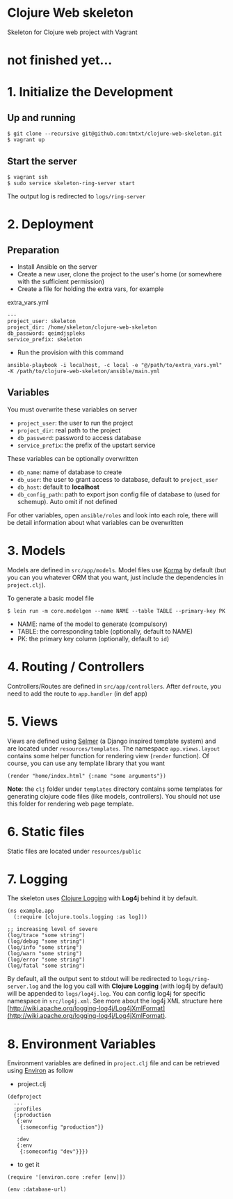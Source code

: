 # Clojure Web skeleton

Skeleton for Clojure web project with Vagrant

# not finished yet...

# 1. Initialize the Development

## Up and running

```
$ git clone --recursive git@github.com:tmtxt/clojure-web-skeleton.git
$ vagrant up
```

## Start the server

```
$ vagrant ssh
$ sudo service skeleton-ring-server start
```

The output log is redirected to `logs/ring-server`

# 2. Deployment

## Preparation

- Install Ansible on the server
- Create a new user, clone the project to the user's home (or somewhere with the
  sufficient permission)
- Create a file for holding the extra vars, for example

extra_vars.yml

```
---
project_user: skeleton
project_dir: /home/skeleton/clojure-web-skeleton
db_password: qeimdjspleks
service_prefix: skeleton
```

- Run the provision with this command

```
ansible-playbook -i localhost, -c local -e "@/path/to/extra_vars.yml" -K /path/to/clojure-web-skeleton/ansible/main.yml
```

## Variables

You must overwrite these variables on server

- `project_user`: the user to run the project
- `project_dir`: real path to the project
- `db_password`: password to access database
- `service_prefix`: the prefix of the upstart service

These variables can be optionally overwritten

- `db_name`: name of database to create
- `db_user`: the user to grant access to database, default to `project_user`
- `db_host`: default to **localhost**
- `db_config_path`: path to export json config file of database to (used for
  schemup). Auto omit if not defined

For other variables, open `ansible/roles` and look into each role, there will be
detail information about what variables can be overwritten

# 3. Models

Models are defined in `src/app/models`. Model files use
[Korma](http://sqlkorma.com/docs) by default (but you can you whatever ORM that
you want, just include the dependencies in `project.clj`).

To generate a basic model file

```
$ lein run -m core.modelgen --name NAME --table TABLE --primary-key PK
```

- NAME: name of the model to generate (compulsory)
- TABLE: the corresponding table (optionally, default to NAME)
- PK: the primary key column (optionally, default to `id`)

# 4. Routing / Controllers

Controllers/Routes are defined in `src/app/controllers`. After `defroute`, you
need to add the route to `app.handler` (in def app)

# 5. Views

Views are defined using
[Selmer](https://github.com/yogthos/Selmer) (a Django inspired template system)
and are located under `resources/templates`. The namespace `app.views.layout`
contains some helper function for rendering view (`render` function). Of course,
you can use any template library that you want

```
(render "home/index.html" {:name "some arguments"})
```

**Note**: the `clj` folder under `templates` directory contains some templates
  for generating clojure code files (like models, controllers). You should not
  use this folder for rendering web page template.

# 6. Static files

Static files are located under `resources/public`

# 7. Logging

The skeleton uses [Clojure Logging](https://github.com/clojure/tools.logging)
with **Log4j** behind it by default.

```
(ns example.app
  (:require [clojure.tools.logging :as log]))

;; increasing level of severe
(log/trace "some string")
(log/debug "some string")
(log/info "some string")
(log/warn "some string")
(log/error "some string")
(log/fatal "some string")
```

By default, all the output sent to stdout will be redirected to
`logs/ring-server.log` and the log you call with **Clojure Logging** (with log4j
by default) will be appended to `logs/log4j.log`. You can config log4j for
specific namespace in `src/log4j.xml`. See more about the log4j XML structure
here
[http://wiki.apache.org/logging-log4j/Log4jXmlFormat](http://wiki.apache.org/logging-log4j/Log4jXmlFormat).

# 8. Environment Variables

Environment variables are defined in `project.clj` file and can be retrieved
using [Environ](https://github.com/weavejester/environ) as follow

- project.clj

```
(defproject
  ...
  :profiles
  {:production
   {:env
    {:someconfig "production"}}

   :dev
   {:env
    {:someconfig "dev"}}})
```

- to get it

```
(require '[environ.core :refer [env]])

(env :database-url)
```

